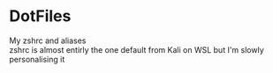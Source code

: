 # DotFiles
My zshrc and aliases  
zshrc is almost entirly the one default from Kali on WSL but I'm slowly personalising it
